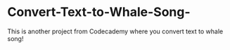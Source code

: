 # Convert-Text-to-Whale-Song-
This is another project from Codecademy where you convert text to whale song!
